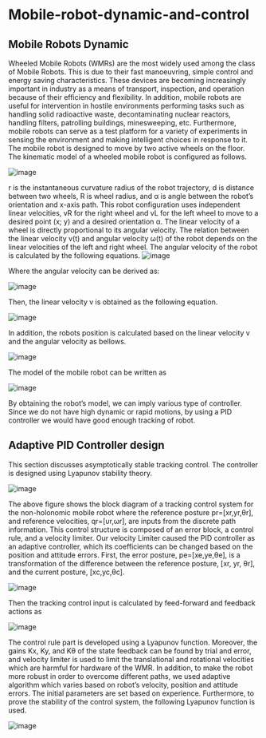 # Mobile-robot-dynamic-and-control

## Mobile Robots Dynamic
Wheeled Mobile Robots (WMRs) are the most widely used among the class of Mobile Robots. This is due to their fast manoeuvring, simple control and energy saving characteristics. These devices are becoming increasingly important in industry as a means of transport, inspection, and operation because of their efficiency and flexibility. In addition, mobile robots are useful for intervention in hostile environments performing tasks such as handling solid radioactive waste, decontaminating nuclear reactors, handling filters, patrolling buildings, minesweeping, etc. Furthermore, mobile robots can serve as a test platform for a variety of experiments in sensing the environment and making intelligent choices in response to it.
The mobile robot is designed to move by two active wheels on the floor. The kinematic model of a wheeled mobile robot is configured as follows.


![image](https://user-images.githubusercontent.com/32397445/153769271-dfc1cdc6-684f-4797-a2d1-a602bdae06d1.png)

 r is the instantaneous curvature radius of the robot trajectory, d is distance between two wheels, R is wheel radius, and α is angle between the robot’s orientation and x-axis path. This robot configuration uses independent linear velocities, vR for the right wheel and vL for the left wheel to move to a desired point (x; y) and a desired orientation α. The linear velocity of a wheel is directly proportional to its angular velocity. The relation between the linear velocity v(t) and angular velocity ω(t) of the robot depends on the linear velocities of the left and right wheel. The angular velocity of the robot is calculated by the following equations.
 ![image](https://user-images.githubusercontent.com/32397445/153769291-fca24e42-4a1c-4aff-9ba2-2c3aa4b6ab91.png)

Where the angular velocity can be derived as:

![image](https://user-images.githubusercontent.com/32397445/153769307-287593f7-4e42-485f-a338-06ca2584eec9.png)

Then, the linear velocity v is obtained as the following equation.

![image](https://user-images.githubusercontent.com/32397445/153769318-01ee57d3-4cbe-4209-98b0-2c6e17ad3775.png)

In addition, the robots position is calculated based on the linear velocity v and the angular velocity as bellows.

![image](https://user-images.githubusercontent.com/32397445/153769329-5662a189-046c-44c4-8dd3-1af4cbec2327.png)

The model of the mobile robot can be written as

![image](https://user-images.githubusercontent.com/32397445/153769335-4fed8258-0ed4-4b05-bfab-903809675f5e.png)

By obtaining the robot’s model, we can imply various type of controller. Since we do not have high dynamic or rapid motions, by using a PID controller we would have good enough tracking of robot. 


## Adaptive PID Controller design

This section discusses asymptotically stable tracking control. The controller is designed using Lyapunov stability theory.

![image](https://user-images.githubusercontent.com/32397445/153769372-b1cbabc7-f6bc-405b-a993-b5f0855fd4dc.png)


The above figure shows the block diagram of a tracking control system for the non-holonomic mobile robot where the reference posture pr=[xr,yr,θr], and reference velocities, qr=[υr,ωr], are inputs from the discrete path information. This control structure is composed of an error block, a control rule, and a velocity limiter. 
Our velocity Limiter caused the PID controller as an adaptive controller, which its coefficients can be changed based on the position and attitude errors.
First, the error posture, pe=[xe,ye,θe], is a transformation of the difference between the reference posture, [xr, yr, θr], and the current posture, [xc,yc,θc].

![image](https://user-images.githubusercontent.com/32397445/153769381-af94c888-c20f-4eb4-813b-bd0060aa3cf6.png)

Then the tracking control input is calculated by feed-forward and feedback actions as

![image](https://user-images.githubusercontent.com/32397445/153769391-1428823d-4234-4efb-a710-fa78b523dcc4.png)

The control rule part is developed using a Lyapunov function. Moreover, the gains Kx, Ky, and Kθ of the state feedback can be found by trial and error, and velocity limiter is used to limit the translational and rotational velocities which are harmful for hardware of the WMR. In addition, to make the robot more robust in order to overcome different paths, we used adaptive algorithm which varies based on robot’s velocity, position and attitude errors. The initial parameters are set based on experience. Furthermore, to prove the stability of the control system, the following Lyapunov function is used.  

![image](https://user-images.githubusercontent.com/32397445/153769394-f46fbeaf-cb97-4784-b0da-300c62141a5c.png)


